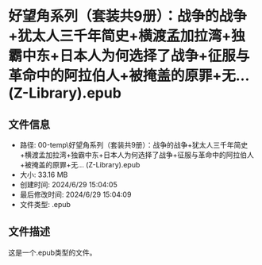 ﻿# 好望角系列（套装共9册）：战争的战争+犹太人三千年简史+横渡孟加拉湾+独霸中东+日本人为何选择了战争+征服与革命中的阿拉伯人+被掩盖的原罪+无... (Z-Library).epub

## 文件信息
- 路径: 00-temp\好望角系列（套装共9册）：战争的战争+犹太人三千年简史+横渡孟加拉湾+独霸中东+日本人为何选择了战争+征服与革命中的阿拉伯人+被掩盖的原罪+无... (Z-Library).epub
- 大小: 33.16 MB
- 创建时间: 2024/6/29 15:04:05
- 最后修改时间: 2024/6/29 15:04:09
- 文件类型: .epub

## 文件描述
这是一个.epub类型的文件。


